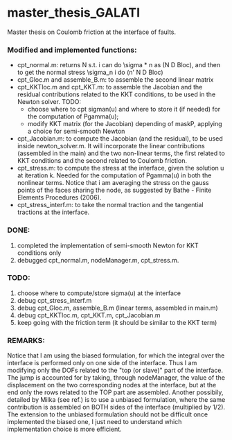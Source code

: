 # master_thesis_GALATI
Master thesis on Coulomb friction at the interface of faults.


### Modified and implemented functions:
- cpt_normal.m: returns N s.t. i can do \sigma * n as (N D Bloc), and then to get the normal stress \sigma_n i do (n' N D Bloc)
- cpt_Gloc.m and assemble_B.m: to assemble the second linear matrix
- cpt_KKTloc.m and cpt_KKT.m: to assemble the Jacobian and the residual contributions related to the KKT conditions, to be used in the Newton solver. TODO:
  - choose where to cpt sigman(u) and where to store it (if needed) for the computation of Pgamma(u);
  - modify KKT matrix (for the Jacobian) depending of maskP, applying a choice for semi-smooth Newton
- cpt_Jacobian.m: to compute the Jacobian (and the residual), to be used inside newton_solver.m. It will incorporate the linear contributions (assembled in the main) and the two non-linear terms, the first related to KKT conditions and the second related to Coulomb friction.
- cpt_stress.m: to compute the stress at the interface, given the solution u at iteration k. Needed for the computation of Pgamma(u) in both the nonlinear terms. Notice that i am averaging the stress on the gauss points of the faces sharing the node, as suggested by Bathe - Finite Elements Procedures (2006).
- cpt_stress_interf.m: to take the normal traction and the tangential tractions at the interface.

### DONE:
1. completed the implementation of semi-smooth Newton for KKT conditions only
2. debugged cpt_normal.m, nodeManager.m, cpt_stress.m.

### TODO: 
1. choose where to compute/store sigma(u) at the interface
2. debug cpt_stress_interf.m
3. debug cpt_Gloc.m, assemble_B.m (linear terms, assembled in main.m)
4. debug cpt_KKTloc.m, cpt_KKT.m, cpt_Jacobian.m
4. keep going with the friction term (it should be similar to the KKT term)

### REMARKS:
Notice that I am using the biased formulation, for which the integral over the interface is performed only on one side of the interface. Thus I am modifying only the DOFs related to the "top (or slave)" part of the interface. The jump is accounted for by taking, through nodeManager, the value of the displacement on the two corresponding nodes at the interface, but at the end only the rows related to the TOP part are assembled. 
Another possibily, detailed by Milka (see ref.) is to use a unbiased formulation, where the same contribution is assembled on BOTH sides of the interface (multiplied by 1/2). The extension to the unbiased formulation should not be difficult once implemented the biased one, I just need to understand which implementation choice is more efficient.
